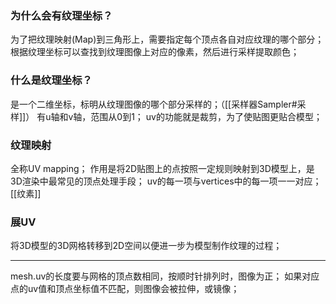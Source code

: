 ### 为什么会有纹理坐标？
为了把纹理映射(Map)到三角形上，需要指定每个顶点各自对应纹理的哪个部分；
根据纹理坐标可以查找到纹理图像上对应的像素，然后进行采样提取颜色；
### 什么是纹理坐标？
是一个二维坐标，标明从纹理图像的哪个部分采样的；（[[采样器Sampler#采样]]）
有u轴和v轴，范围从0到1；
uv的功能就是裁剪，为了使贴图更贴合模型；
### 纹理映射
全称UV mapping；
作用是将2D贴图上的点按照一定规则映射到3D模型上，是3D渲染中最常见的顶点处理手段；
uv的每一项与vertices中的每一项一一对应；
[[纹素]]
### 展UV
将3D模型的3D网格转移到2D空间以便进一步为模型制作纹理的过程；
***
mesh.uv的长度要与网格的顶点数相同，按顺时针排列时，图像为正；
如果对应点的uv值和顶点坐标值不匹配，则图像会被拉伸，或镜像；


